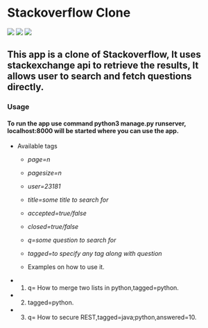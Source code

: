 # Stackoverflow Clone
<img src="https://img.shields.io/badge/Maintained-Yes-green"> <img src="https://img.shields.io/github/issues/garchaaman19/Stack_overflow_app"> <img src="https://img.shields.io/badge/Technology-Django-brightgreen">

## This app is a clone of Stackoverflow, It uses stackexchange api to retrieve the results, It allows user to search and fetch questions directly.

### Usage
#### To run the app use command python3 manage.py runserver, localhost:8000 will be started where you can use the app.

- Available tags 
  - *page=n*
  - *pagesize=n*
  - *user=23181*
  - *title=some title to search for*
  - *accepted=true/false*
  - *closed=true/false*
  - *q=some question to search for*
  - *tagged=to specify any tag along with question*
  
  - Examples on how to use it.
- 1. q= How to merge two lists in python,tagged=python.
- 2. tagged=python.
- 3. q= How to secure REST,tagged=java;python,answered=10.



